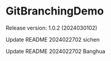 # GitBranchingDemo

Release version: 1.0.2 (2024030102)

Update README 2024022702 sichen

Update README 2024022702 Banghua

